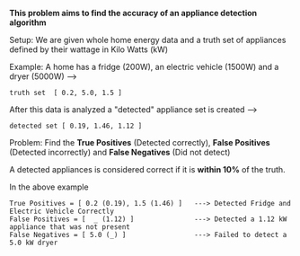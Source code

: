 **This problem aims to find the accuracy of an appliance detection algorithm**

Setup:
We are given whole home energy data and a truth set of appliances defined by their wattage in Kilo Watts (kW)

Example:
A home has a fridge (200W), an electric vehicle (1500W) and a dryer (5000W) --> 
```
truth set  [ 0.2, 5.0, 1.5 ]
```
After this data is analyzed a "detected" appliance set is created --> 
```
detected set [ 0.19, 1.46, 1.12 ]
```

Problem:
Find the **True Positives** (Detected correctly), 
**False Positives** (Detected incorrectly) and
**False Negatives** (Did not detect)

A detected appliances is considered correct if it is **within 10%** of the truth.

In the above example 
```
True Positives = [ 0.2 (0.19), 1.5 (1.46) ]   ---> Detected Fridge and Electric Vehicle Correctly
False Positives = [  _ (1.12) ]               ---> Detected a 1.12 kW appliance that was not present
False Negatives = [ 5.0 (_) ]                 ---> Failed to detect a 5.0 kW dryer
```